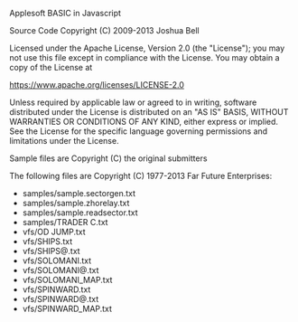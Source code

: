 Applesoft BASIC in Javascript

Source Code Copyright (C) 2009-2013 Joshua Bell

Licensed under the Apache License, Version 2.0 (the "License");
you may not use this file except in compliance with the License.
You may obtain a copy of the License at

https://www.apache.org/licenses/LICENSE-2.0

Unless required by applicable law or agreed to in writing, software
distributed under the License is distributed on an "AS IS" BASIS,
WITHOUT WARRANTIES OR CONDITIONS OF ANY KIND, either express or implied.
See the License for the specific language governing permissions and
limitations under the License.


Sample files are Copyright (C) the original submitters


The following files are Copyright (C) 1977-2013 Far Future Enterprises:
* samples/sample.sectorgen.txt
* samples/sample.zhorelay.txt
* samples/sample.readsector.txt
* samples/TRADER C.txt
* vfs/OD JUMP.txt
* vfs/SHIPS.txt
* vfs/SHIPS@.txt
* vfs/SOLOMANI.txt
* vfs/SOLOMANI@.txt
* vfs/SOLOMANI_MAP.txt
* vfs/SPINWARD.txt
* vfs/SPINWARD@.txt
* vfs/SPINWARD_MAP.txt
